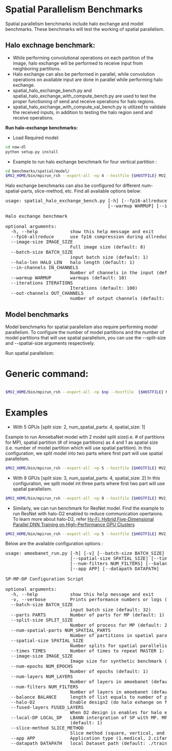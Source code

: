 # Spatial Parallelism Benchmarks

Spatial parallelism benchmarks include halo exchange and model benchmarks. These benchmarks will test the working of spatial parallelism.


##  Halo exchnage benchmark:
- While performing convolutional operations on each partition of the image, halo exchange will be performed to receive input from neighboring partitions.
- Halo exchange can also be performed in parallel, while convolution operations on available input are done in parallel while performing halo exchange.
- spatial_halo_exchange_bench.py and spatial_halo_exchange_with_compute_bench.py are used to test the proper functioning of send and receive operations for halo regions.
- spatial_halo_exchange_with_compute_val_bench.py is utilized to validate the received inputs, in addition to testing the halo region send and receive operations.


**Run halo-exchange benchmarks:**

- Load Required model:
```bash
cd now-dl
python setup.py install
```

- Example to run halo exchange benchmark for four vertical partition : 
```bash
cd benchmarks/spatial/model/
$MV2_HOME/bin/mpirun_rsh --export-all -np 4 --hostfile {$HOSTFILE} MV2_USE_GDRCOPY=0 MV2_ENABLE_AFFINITY=0 MV2_USE_CUDA=1 LD_PRELOAD=$MV2_HOME/lib/libmpi.so python spatial_halo_exchange_bench.py --image-size 32 --batch-size 32 --num-spatial-parts 4 --slice-method "vertical"
```

Halo exchange benchmarks can also be configured for different num-spatial-parts, slice-method, etc. Find all available options below:
<pre>
usage: spatial_halo_exchange_bench.py [-h] [--fp16-allreduce] [--image-size IMAGE_SIZE] [--batch-size BATCH_SIZE] [--halo-len HALO_LEN] [--in-channels IN_CHANNELS]
                                      [--warmup WARMUP] [--iterations ITERATIONS] [--out-channels OUT_CHANNELS]

Halo exchange benchmark

optional arguments:
  -h, --help            show this help message and exit
  --fp16-allreduce      use fp16 compression during allreduce (default: False)
  --image-size IMAGE_SIZE
                        Full image size (default: 8)
  --batch-size BATCH_SIZE
                        input batch size (default: 1)
  --halo-len HALO_LEN   halo length (default: 1)
  --in-channels IN_CHANNELS
                        Number of channels in the input (default: 1)
  --warmup WARMUP       warmups (default: 10)
  --iterations ITERATIONS
                        Iterations (default: 100)
  --out-channels OUT_CHANNELS
                        number of output channels (default: 256)
</pre>

## Model benchmarks

Model benchmarks for spatial parallelism also require performing model parallelism. To configure the number of model partitions and the number of model partitions that will use spatial parallelism, you can use the --split-size and --spatial-size arguments respectively.

Run spatial parallelism:

# Generic command:
```bash

$MV2_HOME/bin/mpirun_rsh --export-all -np $np --hostfile  {$HOSTFILE} MV2_USE_GDRCOPY=0 MV2_ENABLE_AFFINITY=0 MV2_USE_CUDA=1 LD_PRELOAD=$MV2_HOME/lib/libmpi.so /home/gulhane.2/map_rank_to_gpu python ${model_type} --halo-D2 --num-spatial-parts ${num_spatial_parts}  --image-size ${image_size} --batch-size ${batch_size} --slice-method ${partition}

```
# Examples

- With 5 GPUs [split size: 2, num_spatial_parts: 4, spatial_size: 1]

Example to run AmoebaNet model with 2 model split size(i.e. # of partitions for MP), spatial partition (# of image partitions) as 4 and 1 as spatial size (i.e. number of model partition which will use spatial partition). In this configuration, we split model into two parts where first part will use spatial parallelism. 

```bash
$MV2_HOME/bin/mpirun_rsh --export-all -np 5 --hostfile {$HOSTFILE} MV2_USE_GDRCOPY=0 MV2_ENABLE_AFFINITY=0 MV2_USE_CUDA=1 LD_PRELOAD=$MV2_HOME/lib/libmpi.so python amoebanet_run.py --image-size 512 --num-spatial-parts 4 --slice-method "vertical" --split-size 2 --spatial-size 1
```
- With 9 GPUs [split size: 3, num_spatial_parts: 4, spatial_size: 2]
In this configuration, we split model int three parts where first two part will use spatial parallelism. 

```bash
$MV2_HOME/bin/mpirun_rsh --export-all -np 9 --hostfile {$HOSTFILE} MV2_USE_GDRCOPY=0 MV2_ENABLE_AFFINITY=0 MV2_USE_CUDA=1 LD_PRELOAD=$MV2_HOME/lib/libmpi.so python amoebanet_run.py --image-size 512 --num-spatial-parts 4 --slice-method "vertical" --split-size 3 --spatial-size 2
```

- Similarly, we can run benchmark for ResNet model.
Find the example to run ResNet with halo-D2 enabled to reduce communication opertaions. To learn more about halo-D2, refer [Hy-Fi: Hybrid Five-Dimensional Parallel DNN Training on High-Performance GPU Clusters](https://dl.acm.org/doi/abs/10.1007/978-3-031-07312-0_6)
```bash
$MV2_HOME/bin/mpirun_rsh --export-all -np 5 --hostfile {$HOSTFILE} MV2_USE_GDRCOPY=0 MV2_ENABLE_AFFINITY=0 MV2_USE_CUDA=1 LD_PRELOAD=$MV2_HOME/lib/libmpi.so resnet_model.py --halo-D2 --num-spatial-parts 4 --image-size 1024 --batch-size 2 --slice-method "square"
``` 

Below are the available configuration options :

<pre>
usage: amoebanet_run.py [-h] [-v] [--batch-size BATCH_SIZE] [--parts PARTS] [--split-size SPLIT_SIZE] [--num-spatial-parts NUM_SPATIAL_PARTS]
                        [--spatial-size SPATIAL_SIZE] [--times TIMES] [--image-size IMAGE_SIZE] [--num-epochs NUM_EPOCHS] [--num-layers NUM_LAYERS]
                        [--num-filters NUM_FILTERS] [--balance BALANCE] [--halo-D2] [--fused-layers FUSED_LAYERS] [--local-DP LOCAL_DP] [--slice-method SLICE_METHOD]
                        [--app APP] [--datapath DATAPATH]

SP-MP-DP Configuration Script

optional arguments:
  -h, --help            show this help message and exit
  -v, --verbose         Prints performance numbers or logs (default: False)
  --batch-size BATCH_SIZE
                        input batch size (default: 32)
  --parts PARTS         Number of parts for MP (default: 1)
  --split-size SPLIT_SIZE
                        Number of process for MP (default: 2)
  --num-spatial-parts NUM_SPATIAL_PARTS
                        Number of partitions in spatial parallelism (default: 4)
  --spatial-size SPATIAL_SIZE
                        Number splits for spatial parallelism (default: 1)
  --times TIMES         Number of times to repeat MASTER 1: 2 repications, 2: 4 replications (default: 1)
  --image-size IMAGE_SIZE
                        Image size for synthetic benchmark (default: 32)
  --num-epochs NUM_EPOCHS
                        Number of epochs (default: 1)
  --num-layers NUM_LAYERS
                        Number of layers in amoebanet (default: 18)
  --num-filters NUM_FILTERS
                        Number of layers in amoebanet (default: 416)
  --balance BALANCE     length of list equals to number of partitions and sum should be equal to num layers (default: None)
  --halo-D2             Enable design2 (do halo exhange on few convs) for spatial conv. (default: False)
  --fused-layers FUSED_LAYERS
                        When D2 design is enables for halo exchange, number of blocks to fuse in ResNet model (default: 1)
  --local-DP LOCAL_DP   LBANN intergration of SP with MP. MP can apply data parallelism. 1: only one GPU for a given split, 2: two gpus for a given split (uses DP)
                        (default: 1)
  --slice-method SLICE_METHOD
                        Slice method (square, vertical, and horizontal) in Spatial parallelism (default: square)
  --app APP             Application type (1.medical, 2.cifar, and synthetic) in Spatial parallelism (default: 3)
  --datapath DATAPATH   local Dataset path (default: ./train)
  </pre>
